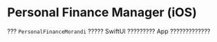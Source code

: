 # Personal Finance Manager (iOS)

??? `PersonalFinanceMorandi` ????? SwiftUI ????????? App ?????????????
